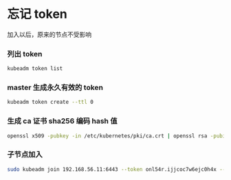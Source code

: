 # 忘记 token

加入以后，原来的节点不受影响

### 列出 token

```sh
kubeadm token list
```

### master 生成永久有效的 token

```bash
kubeadm token create --ttl 0
```

### 生成 ca 证书 sha256 编码 hash 值

```bash
openssl x509 -pubkey -in /etc/kubernetes/pki/ca.crt | openssl rsa -pubin -outform der 2>/dev/null | openssl dgst -sha256 -hex | sed 's/^.\* //'
```

### 子节点加入

```bash
sudo kubeadm join 192.168.56.11:6443 --token onl54r.ijjcoc7w6ejc0h4x --discovery-token-ca-cert-hash sha256:hash值
```
